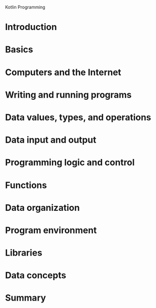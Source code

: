 Kotlin Programming

# Introduction

# Basics

# Computers and the Internet

# Writing and running programs 

# Data values, types, and operations

# Data input and output 

# Programming logic and control

# Functions

# Data organization

# Program environment 

# Libraries

# Data concepts

# Summary